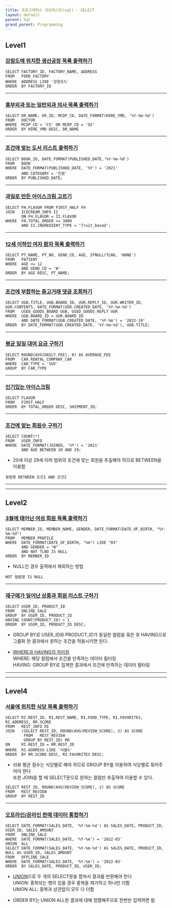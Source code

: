 ```yaml
---
title: 프로그래머스 코딩테스트(sql) - SELECT
layout: default
parent: Sql
grand_parent: Programming
---
```



## Level1

### [강원도에 위치한 생산공장 목록 출력하기]   

```
SELECT FACTORY_ID, FACTORY_NAME, ADDRESS
FROM   FOOD_FACTORY
WHERE  ADDRESS LIKE '강원도%'
ORDER  BY FACTORY_ID
```

***

### [흉부외과 또는 일반외과 의사 목록 출력하기]   

```
SELECT DR_NAME, DR_ID, MCDP_CD, DATE_FORMAT(HIRE_YMD, '%Y-%m-%d')
FROM   DOCTOR
WHERE  MCDP_CD = 'CS' OR MCDP_CD = 'GS'
ORDER  BY HIRE_YMD DESC, DR_NAME
```

***

    
### [조건에 맞는 도서 리스트 출력하기]   

```
SELECT BOOK_ID, DATE_FORMAT(PUBLISHED_DATE,'%Y-%m-%d')
FROM   BOOK
WHERE  DATE_FORMAT(PUBLISHED_DATE, '%Y') = '2021'
       AND CATEGORY = '인문'
ORDER  BY PUBLISHED_DATE;
```

***


### [과일로 만든 아이스크림 고르기]   

```
SELECT FH.FLAVOR FROM FIRST_HALF FH
JOIN   ICECREAM_INFO II 
       ON FH.FLAVOR = II.FLAVOR 
WHERE  FH.TOTAL_ORDER >= 3000 
       AND II.INGREDIENT_TYPE = 'fruit_based';
```

***

### [12세 이하인 여자 환자 목록 출력하기]   

```
SELECT PT_NAME, PT_NO, GEND_CD, AGE, IFNULL(TLNO, 'NONE')
FROM   PATIENT
WHERE  AGE <= 12
       AND GEND_CD = 'W'
ORDER  BY AGE DESC, PT_NAME;
```

***

### [조건에 부합하는 중고거래 댓글 조회하기]   

```
SELECT UGB.TITLE, UGB.BOARD_ID, UGR.REPLY_ID, UGR.WRITER_ID, UGR.CONTENTS, DATE_FORMAT(UGR.CREATED_DATE, '%Y-%m-%d')
FROM   USED_GOODS_BOARD UGB, USED_GOODS_REPLY UGR
WHERE  UGB.BOARD_ID = UGR.BOARD_ID
       AND DATE_FORMAT(UGB.CREATED_DATE, '%Y-%m') = '2022-10'
ORDER  BY DATE_FORMAT(UGR.CREATED_DATE, '%Y-%m-%d'), UGB.TITLE;
```

***

### [평균 일일 대여 요금 구하기]   

```
SELECT ROUND(AVG(DAILY_FEE), 0) AS AVERAGE_FEE
FROM   CAR_RENTAL_COMPANY_CAR
WHERE  CAR_TYPE = 'SUV'
GROUP  BY CAR_TYPE
```

***

### [인기있는 아이스크림]   

```
SELECT FLAVOR
FROM   FIRST_HALF
ORDER  BY TOTAL_ORDER DESC, SHIPMENT_ID; 
```

***

### [조건에 맞는 회원수 구하기]   

```
SELECT COUNT(*)
FROM   USER_INFO
WHERE  DATE_FORMAT(JOINED, '%Y') = '2021'
       AND AGE BETWEEN 20 AND 29;
```

- 20세 이상 29세 이하 범위의 조건에 맞는 회원을 추출해야 하므로 BETWEEN을 이용함

```
컬럼명 BETWEEN 조건1 AND 조건2
```

***
***

## Level2

### [3월에 태어난 여성 회원 목록 출력하기]   


```
SELECT MEMBER_ID, MEMBER_NAME, GENDER, DATE_FORMAT(DATE_OF_BIRTH, "%Y-%m-%d")
FROM   MEMBER_PROFILE 
WHERE  DATE_FORMAT(DATE_OF_BIRTH, "%m") LIKE "03"
       AND GENDER = "W"
       AND NOT TLNO IS NULL
ORDER  BY MEMBER_ID
```
   
- NULL인 경우 출력에서 제외하는 방법     

```
NOT 컬럼명 IS NULL
```

***

### [재구매가 일어난 상품과 회원 리스트 구하기]   


```
SELECT USER_ID, PRODUCT_ID
FROM   ONLINE_SALE 
GROUP  BY USER_ID, PRODUCT_ID
HAVING COUNT(PRODUCT_ID) > 1
ORDER  BY USER_ID, PRODUCT_ID DESC;
``` 

- GROUP BY로 USER_ID와 PRODUCT_ID가 동일한 컬럼을 묶은 후
  HAVING으로 그룹화 한 결과에서 원하는 조건을 적용시키면 된다.

- [WHERE과 HAVING의 차이점]   
WHERE: 해당 컬럼에서 조건을 만족하는 데이터 필터링   
HAVING: GROUP BY로 집계한 결과에서 조건에 만족하는 데이터 필터링

***
***


## Level4   

### [서울에 위치한 식당 목록 출력하기]   

```
SELECT RI.REST_ID, RI.REST_NAME, RI.FOOD_TYPE, RI.FAVORITES, RI.ADDRESS, RR.SCORE
FROM   REST_INFO RI
JOIN   (SELECT REST_ID, ROUND(AVG(REVIEW_SCORE), 2) AS SCORE 
        FROM   REST_REVIEW 
        GROUP BY REST_ID) RR
ON     RI.REST_ID = RR.REST_ID
WHERE  RI.ADDRESS LIKE '서울%'
ORDER  BY RR.SCORE DESC, RI.FAVORITES DESC;
```

- 리뷰 평균 점수는 식당별로 해야 하므로 GROUP BY를 이용하여 식당별로 묶어주어야 한다  
  또한 JOIN을 할 때 SELECT문으로 원하는 컬럼만 추출하여 이용할 수 있다.     

```
SELECT REST_ID, ROUND(AVG(REVIEW_SCORE), 2) AS SCORE 
FROM   REST_REVIEW 
GROUP  BY REST_ID
```

***

### [오프라인/온라인 판매 데이터 통합하기]   

```
SELECT DATE_FORMAT(SALES_DATE, '%Y-%m-%d') AS SALES_DATE, PRODUCT_ID, USER_ID, SALES_AMOUNT
FROM   ONLINE_SALE
WHERE  DATE_FORMAT(SALES_DATE, '%Y-%m') = '2022-03'
UNION  ALL
SELECT DATE_FORMAT(SALES_DATE, '%Y-%m-%d') AS SALES_DATE, PRODUCT_ID, NULL AS USER_ID, SALES_AMOUNT
FROM   OFFLINE_SALE
WHERE  DATE_FORMAT(SALES_DATE, '%Y-%m') = '2022-03'
ORDER  BY SALES_DATE, PRODUCT_ID, USER_ID;
```

- [UNION]으로 두 개의 SELECT문을 합쳐서 결과를 반환해야 한다   
UNION: 중복되는 행이 있을 경우 중복을 제거하고 하나만 더함   
UNION ALL: 중복과 상관없이 모두 다 더함

- ORDER BY는 UNION ALL한 결과에 대해 정렬해주므로 한번만 입력하면 됨



[강원도에 위치한 생산공장 목록 출력하기]: https://school.programmers.co.kr/learn/courses/30/lessons/131112
[흉부외과 또는 일반외과 의사 목록 출력하기]: https://school.programmers.co.kr/learn/courses/30/lessons/132203
[조건에 맞는 도서 리스트 출력하기]: https://school.programmers.co.kr/learn/courses/30/lessons/144853
[과일로 만든 아이스크림 고르기]: https://school.programmers.co.kr/learn/courses/30/lessons/133025
[12세 이하인 여자 환자 목록 출력하기]: https://school.programmers.co.kr/learn/courses/30/lessons/132201
[조건에 부합하는 중고거래 댓글 조회하기]: https://school.programmers.co.kr/learn/courses/30/lessons/164673
[평균 일일 대여 요금 구하기]: https://school.programmers.co.kr/learn/courses/30/lessons/151136
[인기있는 아이스크림]: https://school.programmers.co.kr/learn/courses/30/lessons/133024
[조건에 맞는 회원수 구하기]: https://school.programmers.co.kr/learn/courses/30/lessons/131535

[3월에 태어난 여성 회원 목록 출력하기]: https://school.programmers.co.kr/learn/courses/30/lessons/131120
[재구매가 일어난 상품과 회원 리스트 구하기]: https://school.programmers.co.kr/learn/courses/30/lessons/131536
[WHERE과 HAVING의 차이점]: https://kkw-da.tistory.com/29
[UNION]: https://jhnyang.tistory.com/entry/%EB%8D%B0%EC%9D%B4%ED%84%B0%EB%B2%A0%EC%9D%B4%EC%8A%A4-SQL-UNION-ALL-%EC%BF%BC%EB%A6%AC-%EA%B2%B0%EA%B3%BC-%EB%8D%94%ED%95%98%EA%B8%B0-select-%EB%8D%94%ED%95%98%EA%B8%B0

[서울에 위치한 식당 목록 출력하기]: https://school.programmers.co.kr/learn/courses/30/lessons/131118
[오프라인/온라인 판매 데이터 통합하기]: https://school.programmers.co.kr/learn/courses/30/lessons/131537